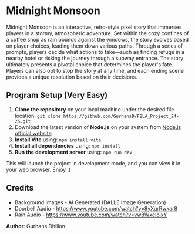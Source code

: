 # Midnight Monsoon

Midnight Monsoon is an interactive, retro-style pixel story that immerses players in a stormy, atmospheric adventure. Set within the cozy confines of a coffee shop as rain pounds against the windows, the story evolves based on player choices, leading them down various paths. Through a series of prompts, players decide what actions to take—such as finding refuge in a nearby hotel or risking the journey through a subway entrance. The story ultimately presents a pivotal choice that determines the player's fate. Players can also opt to stop the story at any time, and each ending scene provides a unique resolution based on their decisions.


## Program Setup (Very Easy)
1. **Clone the repository** on your local machine under the desired file location:
       ```git clone https://github.com/GurhansD/FBLA_Project_24-25.git```
1. Download the latest version of **Node.js** on your system from [Node.js official website](https://nodejs.org/en).
2. **Install Vite** using: 
       ```npm install vite```
3. **Install all dependencies** using:
       ```npm install```
4. **Run the development server** using:
        ```npm run dev```

This will launch the project in development mode, and you can view it in your web browser. Enjoy :)

## Credits
 - Background Images - AI Generated (DALLE Image Generation)
 - Doorbell Audio - https://www.youtube.com/watch?v=8yXqrRwkar8
 - Rain Audio - https://www.youtube.com/watch?v=vw8WxcIoixY


**Author**: Gurhans Dhillon
